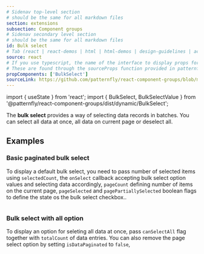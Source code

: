 ```yaml
---
# Sidenav top-level section
# should be the same for all markdown files
section: extensions
subsection: Component groups
# Sidenav secondary level section
# should be the same for all markdown files
id: Bulk select
# Tab (react | react-demos | html | html-demos | design-guidelines | accessibility)
source: react
# If you use typescript, the name of the interface to display props for
# These are found through the sourceProps function provided in patternfly-docs.source.js
propComponents: ['BulkSelect']
sourceLink: https://github.com/patternfly/react-component-groups/blob/main/packages/module/patternfly-docs/content/extensions/component-groups/examples/BulkSelect/BulkSelect.md
---
```

import { useState } from 'react';
import { BulkSelect, BulkSelectValue } from '@patternfly/react-component-groups/dist/dynamic/BulkSelect';

The **bulk select** provides a way of selecting data records in batches. You can select all data at once, all data on current page or deselect all.

## Examples

### Basic paginated bulk select

To display a default bulk select, you need to pass number of selected items using `selectedCount`, the `onSelect` callback accepting bulk select option values and selecting data accordingly, `pageCount` defining number of items on the current page, `pageSelected` and `pagePartiallySelected` boolean flags to define the state os the bulk select checkbox..

```js file="./BulkSelectExample.tsx"

```

### Bulk select with all option

To display an option for seleting all data at once, pass `canSelectAll` flag together with `totalCount` of data entries. You can also remove the page select option by setting `isDataPaginated` to `false`,

```js file="./BulkSelectAllExample.tsx"

```
